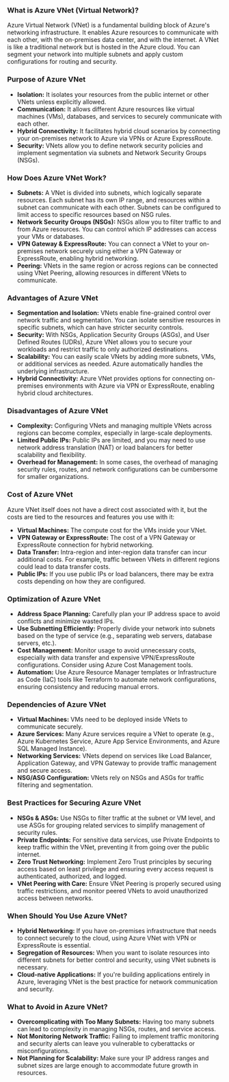 ### **What is Azure VNet (Virtual Network)?**
Azure Virtual Network (VNet) is a fundamental building block of Azure's networking infrastructure. It enables Azure resources to communicate with each other, with the on-premises data center, and with the internet. A VNet is like a traditional network but is hosted in the Azure cloud. You can segment your network into multiple subnets and apply custom configurations for routing and security.

### **Purpose of Azure VNet**
- **Isolation:** It isolates your resources from the public internet or other VNets unless explicitly allowed.
- **Communication:** It allows different Azure resources like virtual machines (VMs), databases, and services to securely communicate with each other.
- **Hybrid Connectivity:** It facilitates hybrid cloud scenarios by connecting your on-premises network to Azure via VPNs or Azure ExpressRoute.
- **Security:** VNets allow you to define network security policies and implement segmentation via subnets and Network Security Groups (NSGs).

### **How Does Azure VNet Work?**
- **Subnets:** A VNet is divided into subnets, which logically separate resources. Each subnet has its own IP range, and resources within a subnet can communicate with each other. Subnets can be configured to limit access to specific resources based on NSG rules.
- **Network Security Groups (NSGs):** NSGs allow you to filter traffic to and from Azure resources. You can control which IP addresses can access your VMs or databases.
- **VPN Gateway & ExpressRoute:** You can connect a VNet to your on-premises network securely using either a VPN Gateway or ExpressRoute, enabling hybrid networking.
- **Peering:** VNets in the same region or across regions can be connected using VNet Peering, allowing resources in different VNets to communicate.

### **Advantages of Azure VNet**
- **Segmentation and Isolation:** VNets enable fine-grained control over network traffic and segmentation. You can isolate sensitive resources in specific subnets, which can have stricter security controls.
- **Security:** With NSGs, Application Security Groups (ASGs), and User Defined Routes (UDRs), Azure VNet allows you to secure your workloads and restrict traffic to only authorized destinations.
- **Scalability:** You can easily scale VNets by adding more subnets, VMs, or additional services as needed. Azure automatically handles the underlying infrastructure.
- **Hybrid Connectivity:** Azure VNet provides options for connecting on-premises environments with Azure via VPN or ExpressRoute, enabling hybrid cloud architectures.

### **Disadvantages of Azure VNet**
- **Complexity:** Configuring VNets and managing multiple VNets across regions can become complex, especially in large-scale deployments.
- **Limited Public IPs:** Public IPs are limited, and you may need to use network address translation (NAT) or load balancers for better scalability and flexibility.
- **Overhead for Management:** In some cases, the overhead of managing security rules, routes, and network configurations can be cumbersome for smaller organizations.

### **Cost of Azure VNet**
Azure VNet itself does not have a direct cost associated with it, but the costs are tied to the resources and features you use with it:
- **Virtual Machines:** The compute cost for the VMs inside your VNet.
- **VPN Gateway or ExpressRoute:** The cost of a VPN Gateway or ExpressRoute connection for hybrid networking.
- **Data Transfer:** Intra-region and inter-region data transfer can incur additional costs. For example, traffic between VNets in different regions could lead to data transfer costs.
- **Public IPs:** If you use public IPs or load balancers, there may be extra costs depending on how they are configured.

### **Optimization of Azure VNet**
- **Address Space Planning:** Carefully plan your IP address space to avoid conflicts and minimize wasted IPs.
- **Use Subnetting Efficiently:** Properly divide your network into subnets based on the type of service (e.g., separating web servers, database servers, etc.).
- **Cost Management:** Monitor usage to avoid unnecessary costs, especially with data transfer and expensive VPN/ExpressRoute configurations. Consider using Azure Cost Management tools.
- **Automation:** Use Azure Resource Manager templates or Infrastructure as Code (IaC) tools like Terraform to automate network configurations, ensuring consistency and reducing manual errors.

### **Dependencies of Azure VNet**
- **Virtual Machines:** VMs need to be deployed inside VNets to communicate securely.
- **Azure Services:** Many Azure services require a VNet to operate (e.g., Azure Kubernetes Service, Azure App Service Environments, and Azure SQL Managed Instance).
- **Networking Services:** VNets depend on services like Load Balancer, Application Gateway, and VPN Gateway to provide traffic management and secure access.
- **NSG/ASG Configuration:** VNets rely on NSGs and ASGs for traffic filtering and segmentation.

### **Best Practices for Securing Azure VNet**
- **NSGs & ASGs:** Use NSGs to filter traffic at the subnet or VM level, and use ASGs for grouping related services to simplify management of security rules.
- **Private Endpoints:** For sensitive data services, use Private Endpoints to keep traffic within the VNet, preventing it from going over the public internet.
- **Zero Trust Networking:** Implement Zero Trust principles by securing access based on least privilege and ensuring every access request is authenticated, authorized, and logged.
- **VNet Peering with Care:** Ensure VNet Peering is properly secured using traffic restrictions, and monitor peered VNets to avoid unauthorized access between networks.

### **When Should You Use Azure VNet?**
- **Hybrid Networking:** If you have on-premises infrastructure that needs to connect securely to the cloud, using Azure VNet with VPN or ExpressRoute is essential.
- **Segregation of Resources:** When you want to isolate resources into different subnets for better control and security, using VNet subnets is necessary.
- **Cloud-native Applications:** If you're building applications entirely in Azure, leveraging VNet is the best practice for network communication and security.

### **What to Avoid in Azure VNet?**
- **Overcomplicating with Too Many Subnets:** Having too many subnets can lead to complexity in managing NSGs, routes, and service access.
- **Not Monitoring Network Traffic:** Failing to implement traffic monitoring and security alerts can leave you vulnerable to cyberattacks or misconfigurations.
- **Not Planning for Scalability:** Make sure your IP address ranges and subnet sizes are large enough to accommodate future growth in resources.
